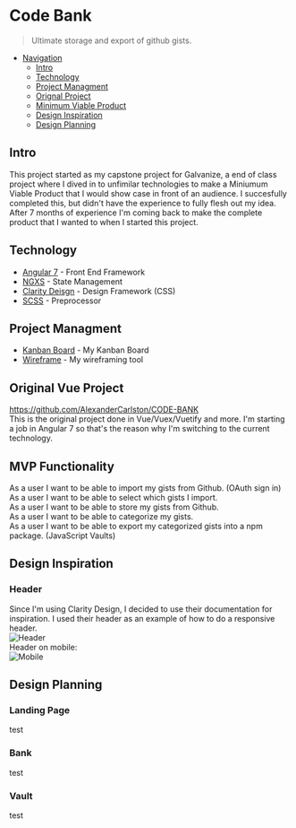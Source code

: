 # Code Bank

> Ultimate storage and export of github gists.

<!-- TOC -->

- [Navigation](#navigation)
    - [Intro](#intro)
    - [Technology](#technology)
    - [Project Managment](#project-managment)
    - [Orignal Project](#original-vue-project)
    - [Minimum Viable Product](#mvp-functionality)
    - [Design Inspiration](#design-inspiration)
    - [Design Planning](#design-planning)

<!-- /TOC -->

## Intro

This project started as my capstone project for Galvanize, a end of class project where I dived in to unfimilar technologies to make a Miniumum Viable Product that I would show case in front of an audience. I succesfully completed this, but didn't have the experience to fully flesh out my idea. After 7 months of experience I'm coming back to make the complete product that I wanted to when I started this project.

## Technology

* [Angular 7](https://angular.io/) - Front End Framework
* [NGXS](https://github.com/ngxs/store) - State Management
* [Clarity Deisgn](https://clarity.design/) - Design Framework (CSS)
* [SCSS](https://sass-lang.com/guide) - Preprocessor

## Project Managment

* [Kanban Board](https://waffle.io/AlexanderCarlston/Code-Bank-Angular) - My Kanban Board
* [Wireframe](https://www.figma.com/file/aijDn8RZjWPCgT5fNQs3MWHS/Code-Bank?node-id=0%3A1) - My wireframing tool

## Original Vue Project

https://github.com/AlexanderCarlston/CODE-BANK
<br>
This is the original project done in Vue/Vuex/Vuetify and more. I'm starting a job in Angular 7 so that's the reason why I'm switching to the current technology.

## MVP Functionality
As a user I want to be able to import my gists from Github. (OAuth sign in)
<br>
As a user I want to be able to select which gists I import. 
<br>
As a user I want to be able to store my gists from Github.
<br>
As a user I want to be able to categorize my gists. 
<br>
As a user I want to be able to export my categorized gists into a npm package. (JavaScript Vaults)

## Design Inspiration

### Header

Since I'm using Clarity Design, I decided to use their documentation for inspiration. I used their header as an example of how to do a responsive header.
<br>
![Header](https://imgur.com/JjzhGww.png)
<br>
Header on mobile:
<br>
![Mobile](https://imgur.com/BBsEnBg.png)

## Design Planning

### Landing Page

test

### Bank

test

### Vault

test
